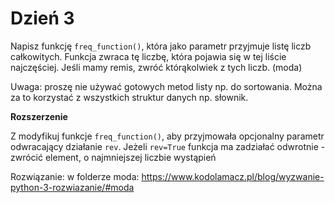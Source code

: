# Dzień 3

Napisz funkcję `freq_function()`, która jako parametr przyjmuje listę liczb całkowitych. Funkcja zwraca tę liczbę, która pojawia się w tej liście najczęściej. Jeśli mamy remis, zwróć którąkolwiek z tych liczb. (moda)

Uwaga: proszę nie używać gotowych metod listy np. do sortowania. Można za to korzystać z wszystkich struktur danych np. słownik.

**Rozszerzenie**

Z modyfikuj funkcje `freq_function()`, aby przyjmowała opcjonalny parametr odwracający działanie `rev`. Jeżeli `rev=True` funkcja ma zadziałać odwrotnie - zwrócić element, o najmniejszej liczbie wystąpień

Rozwiązanie: w folderze
moda: https://www.kodolamacz.pl/blog/wyzwanie-python-3-rozwiazanie/#moda 